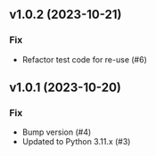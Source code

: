 ## v1.0.2 (2023-10-21)

### Fix

- Refactor test code for re-use (#6)

## v1.0.1 (2023-10-20)

### Fix

- Bump version (#4)
- Updated to Python 3.11.x (#3)
